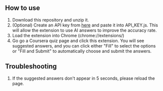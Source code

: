 ## How to use
1. Download this repository and unzip it.
2. (Optional) Create an API key from [here](https://aistudio.google.com/app/apikey) and paste it into API_KEY.js. This will allow the extension to use AI answers to improve the accuracy rate.
3. Load the extension into Chrome (chrome://extensions/)
4. Go go a Coursera quiz page and click this extension. You will see suggested answers, and you can click either "Fill" to select the options or "Fill and Submit" to automatically choose and submit the answers.

## Troubleshooting
1. If the suggested answers don't appear in 5 seconds, please reload the page.